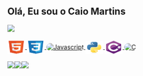 ##  Olá, Eu sou o Caio Martins
<div>
  <a href="https://github.com/caiomartins2">
  <img height="180em" src="https://github-readme-stats.vercel.app/api?username=caiomartins2&show_icons=true&theme=radical&include_all_commits=true&count_private=true"/>
</div> <br>

  
 
<div>
  <img align="center" alt="HTML" height="30" width="40" src="https://raw.githubusercontent.com/devicons/devicon/master/icons/html5/html5-original.svg">
  <img align="center" alt="CSS" height="30" width="40" src="https://raw.githubusercontent.com/devicons/devicon/master/icons/css3/css3-original.svg">
  <img align="center" alt="Javascript" height="30" width="40" style="border-radius:20px;" src="https://img.shields.io/badge/JavaScript-F7DF1E?style=for-the-badge&logo=javascript&logoColor=black">
  <img align="center" alt="Python" height="30" width="40" src="https://raw.githubusercontent.com/devicons/devicon/master/icons/python/python-original.svg">
  <img align="center" alt="Csharp" height="30" width="40" src="https://raw.githubusercontent.com/devicons/devicon/master/icons/csharp/csharp-original.svg">
  <img align="center" alt="C" height="30" width="40" style="border-radius:10px;"src="https://img.shields.io/badge/C-00599C?style=for-the-badge&logo=c&logoColor=white">
 <!-- <img align="right" alt="pic" height="150" style="border-radius:50px;" src=""> -->
</div><br>
  
  
 
<div> 
  <a href="https://instagram.com/caiojmartins" target="_blank"><img src="https://img.shields.io/badge/-Instagram-%23E4405F?style=for-the-badge&logo=instagram&logoColor=white" target="_blank"></a><a href="https://discord.gg/" target="_blank"><img src="https://img.shields.io/badge/Discord-7289DA?style=for-the-badge&logo=discord&logoColor=white" target="_blank"></a><a href = "mailto:caiomartins.dev@gmail.com"><img src="https://img.shields.io/badge/Gmail-D14836?style=for-the-badge&logo=gmail&logoColor=white" target="_blank"></a>
</div>
